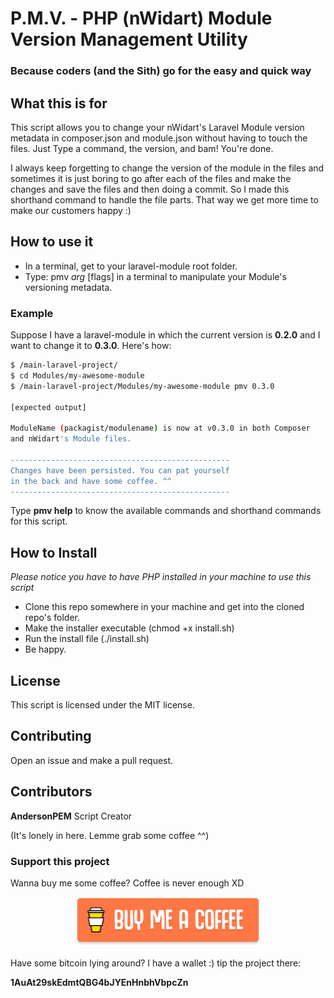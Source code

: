 # P.M.V. - PHP (nWidart) Module Version Management Utility

### Because coders (and the Sith) go for the easy and quick way

## What this is for

This script allows you to change your nWidart's Laravel Module version metadata in composer.json and module.json without having to touch the files. Just Type a command, the version, and bam! You're done.

I always keep forgetting to change the version of the module in the files and sometimes it is just boring to go after each of the files and make the changes and save the files and then doing a commit. So I made this shorthand command to handle the file parts. That way we get more time to make our customers happy :)

## How to use it

- In a terminal, get to your laravel-module root folder.
- Type: pmv _arg_ [flags] in a terminal to manipulate your Module's versioning metadata.
  
### Example

Suppose I have a laravel-module in which the current version is **0.2.0** and I want to change it to **0.3.0**. Here's how:

```bash
$ /main-laravel-project/
$ cd Modules/my-awesome-module
$ /main-laravel-project/Modules/my-awesome-module pmv 0.3.0

[expected output]

ModuleName (packagist/modulename) is now at v0.3.0 in both Composer
and nWidart's Module files.

-------------------------------------------------
Changes have been persisted. You can pat yourself
in the back and have some coffee. ^^
-------------------------------------------------
```

Type **pmv help** to know the available commands and shorthand commands for this script.

## How to Install

_Please notice you have to have PHP installed in your machine to use this script_

- Clone this repo somewhere in your machine and get into the cloned repo's folder.
- Make the installer executable (chmod +x install.sh)
- Run the install file (./install.sh)
- Be happy.

## License
This script is licensed under the MIT license.

## Contributing

Open an issue and make a pull request.

## Contributors

**AndersonPEM** Script Creator

(It's lonely in here. Lemme grab some coffee ^^)

### Support this project

Wanna buy me some coffee? Coffee is never enough XD
<p align="center">
<a href="https://www.buymeacoffee.com/andersonpem" target="_blank">
<img src="./bac.svg" width="300px" ></a></p>

Have some bitcoin lying around? I have a wallet :) tip the project there:

**1AuAt29skEdmtQBG4bJYEnHnbhVbpcZn** 